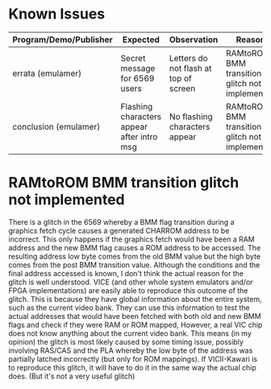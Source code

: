 # Known Issues

Program/Demo/Publisher  | Expected | Observation | Reason
------------------------|----------|-------------|--------
errata (emulamer)       | Secret message for 6569 users | Letters do not flash at top of screen | RAMtoROM BMM transition glitch not implemented
conclusion (emulamer)   | Flashing characters appear after intro msg| No flashing characters appear | RAMtoROM BMM transition glitch not implemented

# RAMtoROM BMM transition glitch not implemented

There is a glitch in the 6569 whereby a BMM flag transition during a graphics fetch cycle causes a generated CHARROM address to be incorrect. This only happens if the graphics fetch would have been a RAM address and the new BMM flag causes a ROM address to be accessed.  The resulting address low byte comes from the old BMM value but the high byte comes from the post BMM transition value.  Although the conditions and the final address accessed is known, I don't think the actual reason for the glitch is well understood.  VICE (and other whole system emulators and/or FPGA implementations) are easily able to reproduce this outcome of the glitch. This is because they have global information about the entire system, such as the current video bank. They can use this information to test the actual addresses that would have been fetched with both old and new BMM flags and check if they were RAM or ROM mapped,  However, a real VIC chip does not know anything about the current video bank. This means (in my opinion) the glitch is most likely caused by some timing issue, possibly involving RAS/CAS and the PLA whereby the low byte of the address was partially latched incorrectly (but only for ROM mappings). If VICII-Kawari is to reproduce this glitch, it will have to do it in the same way the actual chip does. (But it's not a very useful glitch)
